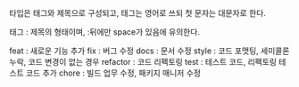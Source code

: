 타입은 태그와 제목으로 구성되고, 태그는 영어로 쓰되 첫 문자는 대문자로 한다.

태그 : 제목의 형태이며, :뒤에만 space가 있음에 유의한다.

feat : 새로운 기능 추가 
fix : 버그 수정 
docs : 문서 수정 
style : 코드 포맷팅, 세미콜론 누락, 코드 변경이 없는 경우 
refactor : 코드 리펙토링 
test : 테스트 코드, 리펙토링 테스트 코드 추가 
chore : 빌드 업무 수정, 패키지 매니저 수정
